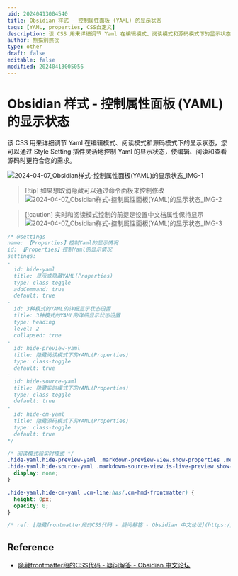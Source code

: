 ```yaml
---
uid: 20240413004540
title: Obsidian 样式 - 控制属性面板 (YAML) 的显示状态
tags: [YAML, properties, CSS自定义]
description: 该 CSS 用来详细调节 Yaml 在编辑模式、阅读模式和源码模式下的显示状态，您可以通过 Style Setting 插件灵活地控制 Yaml 的显示状态，使编辑、阅读和查看源码时更符合您的需求。
author: 熊猫别熬夜
type: other
draft: false
editable: false
modified: 20240413005056
---
```


# Obsidian 样式 - 控制属性面板 (YAML) 的显示状态

该 CSS 用来详细调节 Yaml 在编辑模式、阅读模式和源码模式下的显示状态，您可以通过 Style Setting 插件灵活地控制 Yaml 的显示状态，使编辑、阅读和查看源码时更符合您的需求。

![2024-04-07_Obsidian样式-控制属性面板(YAML)的显示状态_IMG-1](https://cdn.pkmer.cn/images/202404130047873.png!pkmer)

> [!tip] 如果想取消隐藏可以通过命令面板来控制修改
> ![2024-04-07_Obsidian样式-控制属性面板(YAML)的显示状态_IMG-2](https://cdn.pkmer.cn/images/202404130047875.png!pkmer)

> [!caution] 实时和阅读模式控制的前提是设置中文档属性保持显示
> ![2024-04-07_Obsidian样式-控制属性面板(YAML)的显示状态_IMG-3](https://cdn.pkmer.cn/images/202404130047876.png!pkmer)

```css
/* @settings
name: 【Properties】控制Yaml的显示情况
id: 【Properties】控制Yaml的显示情况
settings:
-
  id: hide-yaml
  title: 显示或隐藏YAML(Properties)
  type: class-toggle
  addCommand: true
  default: true
- 
  id: 3种模式的YAML的详细显示状态设置
  title: 3种模式的YAML的详细显示状态设置
  type: heading
  level: 2
  collapsed: true
-
  id: hide-preview-yaml
  title: 隐藏阅读模式下的YAML(Properties)
  type: class-toggle
  default: true
-
  id: hide-source-yaml
  title: 隐藏实时模式下的YAML(Properties)
  type: class-toggle
  default: true
-
  id: hide-cm-yaml
  title: 隐藏源码模式下的YAML(Properties)
  type: class-toggle
  default: true
*/

/* 阅读模式和实时模式 */
.hide-yaml.hide-preview-yaml .markdown-preview-view.show-properties .metadata-container,
.hide-yaml.hide-source-yaml .markdown-source-view.is-live-preview.show-properties .metadata-container {
  display: none;
}

.hide-yaml.hide-cm-yaml .cm-line:has(.cm-hmd-frontmatter) {
  height: 0px;
  opacity: 0;
}

/* ref: [隐藏frontmatter段的CSS代码 - 疑问解答 - Obsidian 中文论坛](https://forum-zh.obsidian.md/t/topic/32576/2) */
```

## Reference

- [隐藏frontmatter段的CSS代码 - 疑问解答 - Obsidian 中文论坛](https://forum-zh.obsidian.md/t/topic/32576/2)
